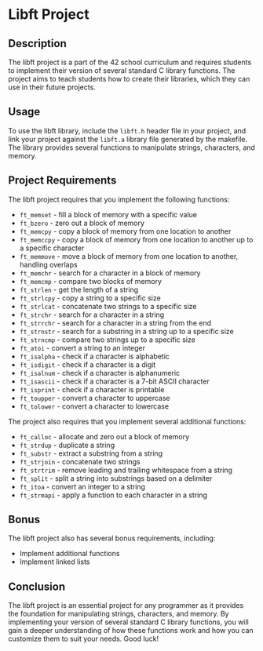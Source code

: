# Libft Project

## Description
The libft project is a part of the 42 school curriculum and requires students to implement their version of several standard C library functions. The project aims to teach students how to create their libraries, which they can use in their future projects.

## Usage
To use the libft library, include the `libft.h` header file in your project, and link your project against the `libft.a` library file generated by the makefile. The library provides several functions to manipulate strings, characters, and memory.

## Project Requirements
The libft project requires that you implement the following functions:
- `ft_memset` - fill a block of memory with a specific value
- `ft_bzero` - zero out a block of memory
- `ft_memcpy` - copy a block of memory from one location to another
- `ft_memccpy` - copy a block of memory from one location to another up to a specific character
- `ft_memmove` - move a block of memory from one location to another, handling overlaps
- `ft_memchr` - search for a character in a block of memory
- `ft_memcmp` - compare two blocks of memory
- `ft_strlen` - get the length of a string
- `ft_strlcpy` - copy a string to a specific size
- `ft_strlcat` - concatenate two strings to a specific size
- `ft_strchr` - search for a character in a string
- `ft_strrchr` - search for a character in a string from the end
- `ft_strnstr` - search for a substring in a string up to a specific size
- `ft_strncmp` - compare two strings up to a specific size
- `ft_atoi` - convert a string to an integer
- `ft_isalpha` - check if a character is alphabetic
- `ft_isdigit` - check if a character is a digit
- `ft_isalnum` - check if a character is alphanumeric
- `ft_isascii` - check if a character is a 7-bit ASCII character
- `ft_isprint` - check if a character is printable
- `ft_toupper` - convert a character to uppercase
- `ft_tolower` - convert a character to lowercase

The project also requires that you implement several additional functions:
- `ft_calloc` - allocate and zero out a block of memory
- `ft_strdup` - duplicate a string
- `ft_substr` - extract a substring from a string
- `ft_strjoin` - concatenate two strings
- `ft_strtrim` - remove leading and trailing whitespace from a string
- `ft_split` - split a string into substrings based on a delimiter
- `ft_itoa` - convert an integer to a string
- `ft_strmapi` - apply a function to each character in a string

## Bonus
The libft project also has several bonus requirements, including:
- Implement additional functions
- Implement linked lists

## Conclusion
The libft project is an essential project for any programmer as it provides the foundation for manipulating strings, characters, and memory. By implementing your version of several standard C library functions, you will gain a deeper understanding of how these functions work and how you can customize them to suit your needs. Good luck!
